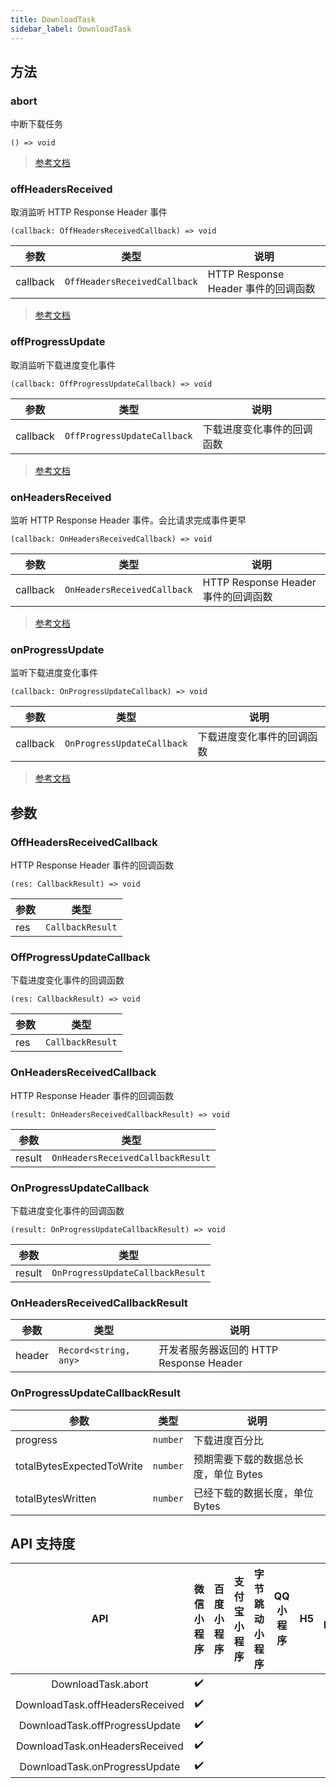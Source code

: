 ```yaml
---
title: DownloadTask
sidebar_label: DownloadTask
---
```


## 方法

### abort

中断下载任务

```tsx
() => void
```

> [参考文档](https://developers.weixin.qq.com/miniprogram/dev/api/network/download/DownloadTask.abort.html)

### offHeadersReceived

取消监听 HTTP Response Header 事件

```tsx
(callback: OffHeadersReceivedCallback) => void
```

| 参数 | 类型 | 说明 |
| --- | --- | --- |
| callback | `OffHeadersReceivedCallback` | HTTP Response Header 事件的回调函数 |

> [参考文档](https://developers.weixin.qq.com/miniprogram/dev/api/network/download/DownloadTask.offHeadersReceived.html)

### offProgressUpdate

取消监听下载进度变化事件

```tsx
(callback: OffProgressUpdateCallback) => void
```

| 参数 | 类型 | 说明 |
| --- | --- | --- |
| callback | `OffProgressUpdateCallback` | 下载进度变化事件的回调函数 |

> [参考文档](https://developers.weixin.qq.com/miniprogram/dev/api/network/download/DownloadTask.offProgressUpdate.html)

### onHeadersReceived

监听 HTTP Response Header 事件。会比请求完成事件更早

```tsx
(callback: OnHeadersReceivedCallback) => void
```

| 参数 | 类型 | 说明 |
| --- | --- | --- |
| callback | `OnHeadersReceivedCallback` | HTTP Response Header 事件的回调函数 |

> [参考文档](https://developers.weixin.qq.com/miniprogram/dev/api/network/download/DownloadTask.onHeadersReceived.html)

### onProgressUpdate

监听下载进度变化事件

```tsx
(callback: OnProgressUpdateCallback) => void
```

| 参数 | 类型 | 说明 |
| --- | --- | --- |
| callback | `OnProgressUpdateCallback` | 下载进度变化事件的回调函数 |

> [参考文档](https://developers.weixin.qq.com/miniprogram/dev/api/network/download/DownloadTask.onProgressUpdate.html)

## 参数

### OffHeadersReceivedCallback

HTTP Response Header 事件的回调函数

```tsx
(res: CallbackResult) => void
```

| 参数 | 类型 |
| --- | --- |
| res | `CallbackResult` |

### OffProgressUpdateCallback

下载进度变化事件的回调函数

```tsx
(res: CallbackResult) => void
```

| 参数 | 类型 |
| --- | --- |
| res | `CallbackResult` |

### OnHeadersReceivedCallback

HTTP Response Header 事件的回调函数

```tsx
(result: OnHeadersReceivedCallbackResult) => void
```

| 参数 | 类型 |
| --- | --- |
| result | `OnHeadersReceivedCallbackResult` |

### OnProgressUpdateCallback

下载进度变化事件的回调函数

```tsx
(result: OnProgressUpdateCallbackResult) => void
```

| 参数 | 类型 |
| --- | --- |
| result | `OnProgressUpdateCallbackResult` |

### OnHeadersReceivedCallbackResult

| 参数 | 类型 | 说明 |
| --- | --- | --- |
| header | `Record<string, any>` | 开发者服务器返回的 HTTP Response Header |

### OnProgressUpdateCallbackResult

| 参数 | 类型 | 说明 |
| --- | --- | --- |
| progress | `number` | 下载进度百分比 |
| totalBytesExpectedToWrite | `number` | 预期需要下载的数据总长度，单位 Bytes |
| totalBytesWritten | `number` | 已经下载的数据长度，单位 Bytes |

## API 支持度

| API | 微信小程序 | 百度小程序 | 支付宝小程序 | 字节跳动小程序 | QQ 小程序 | H5 | React Native | 快应用 |
| :---: | :---: | :---: | :---: | :---: | :---: | :---: | :---: | :---: |
| DownloadTask.abort | ✔️ |  |  |  |  |  |  |  |
| DownloadTask.offHeadersReceived | ✔️ |  |  |  |  |  |  |  |
| DownloadTask.offProgressUpdate | ✔️ |  |  |  |  |  |  |  |
| DownloadTask.onHeadersReceived | ✔️ |  |  |  |  |  |  |  |
| DownloadTask.onProgressUpdate | ✔️ |  |  |  |  |  |  |  |
